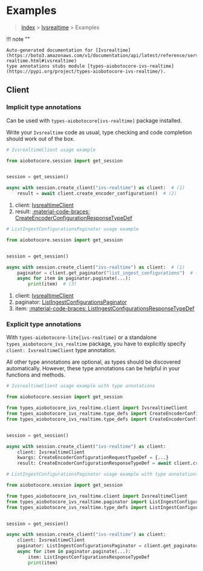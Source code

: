 # Examples

> [Index](../README.md) > [Ivsrealtime](./README.md) > Examples

!!! note ""

    Auto-generated documentation for [Ivsrealtime](https://boto3.amazonaws.com/v1/documentation/api/latest/reference/services/ivs-realtime.html#ivsrealtime)
    type annotations stubs module [types-aiobotocore-ivs-realtime](https://pypi.org/project/types-aiobotocore-ivs-realtime/).

## Client

### Implicit type annotations

Can be used with `types-aiobotocore[ivs-realtime]` package installed.

Write your `Ivsrealtime` code as usual,
type checking and code completion should work out of the box.



```python
# IvsrealtimeClient usage example

from aiobotocore.session import get_session


session = get_session()

async with session.create_client("ivs-realtime") as client:  # (1)
    result = await client.create_encoder_configuration()  # (2)
```

1. client: [IvsrealtimeClient](./client.md)
2. result: [:material-code-braces: CreateEncoderConfigurationResponseTypeDef](./type_defs.md#createencoderconfigurationresponsetypedef) 



```python
# ListIngestConfigurationsPaginator usage example

from aiobotocore.session import get_session


session = get_session()

async with session.create_client("ivs-realtime") as client:  # (1)
    paginator = client.get_paginator("list_ingest_configurations")  # (2)
    async for item in paginator.paginate(...):
        print(item)  # (3)
```

1. client: [IvsrealtimeClient](./client.md)
2. paginator: [ListIngestConfigurationsPaginator](./paginators.md#listingestconfigurationspaginator)
3. item: [:material-code-braces: ListIngestConfigurationsResponseTypeDef](./type_defs.md#listingestconfigurationsresponsetypedef) 




### Explicit type annotations

With `types-aiobotocore-lite[ivs-realtime]`
or a standalone `types_aiobotocore_ivs_realtime` package, you have to explicitly specify
`client: IvsrealtimeClient` type annotation.

All other type annotations are optional, as types should be discovered automatically.
However, these type annotations can be helpful in your functions and methods.


```python
# IvsrealtimeClient usage example with type annotations

from aiobotocore.session import get_session

from types_aiobotocore_ivs_realtime.client import IvsrealtimeClient
from types_aiobotocore_ivs_realtime.type_defs import CreateEncoderConfigurationResponseTypeDef
from types_aiobotocore_ivs_realtime.type_defs import CreateEncoderConfigurationRequestTypeDef


session = get_session()

async with session.create_client("ivs-realtime") as client:
    client: IvsrealtimeClient
    kwargs: CreateEncoderConfigurationRequestTypeDef = {...}
    result: CreateEncoderConfigurationResponseTypeDef = await client.create_encoder_configuration(**kwargs)
```



```python
# ListIngestConfigurationsPaginator usage example with type annotations

from aiobotocore.session import get_session

from types_aiobotocore_ivs_realtime.client import IvsrealtimeClient
from types_aiobotocore_ivs_realtime.paginator import ListIngestConfigurationsPaginator
from types_aiobotocore_ivs_realtime.type_defs import ListIngestConfigurationsResponseTypeDef


session = get_session()

async with session.create_client("ivs-realtime") as client:
    client: IvsrealtimeClient
    paginator: ListIngestConfigurationsPaginator = client.get_paginator("list_ingest_configurations")
    async for item in paginator.paginate(...):
        item: ListIngestConfigurationsResponseTypeDef
        print(item)
```



